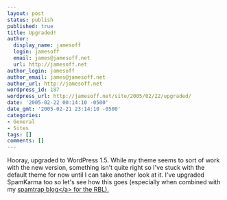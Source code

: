 ```yaml
---
layout: post
status: publish
published: true
title: Upgraded!
author:
  display_name: jamesoff
  login: jamesoff
  email: james@jamesoff.net
  url: http://jamesoff.net
author_login: jamesoff
author_email: james@jamesoff.net
author_url: http://jamesoff.net
wordpress_id: 187
wordpress_url: http://jamesoff.net/site/2005/02/22/upgraded/
date: '2005-02-22 00:14:10 -0500'
date_gmt: '2005-02-21 23:14:10 -0500'
categories:
- General
- Sites
tags: []
comments: []
---
```

<p>Hooray, upgraded to WordPress 1.5. While my theme seems to sort of work with the new version, something isn't quite right so I've stuck with the default theme for now until I can take another look at it. I've upgraded SpamKarma too so let's see how this goes (especially when combined with my <a href="http:&#47;&#47;trap.blbl.org">spamtrap blog<&#47;a> for the RBL).</p>
